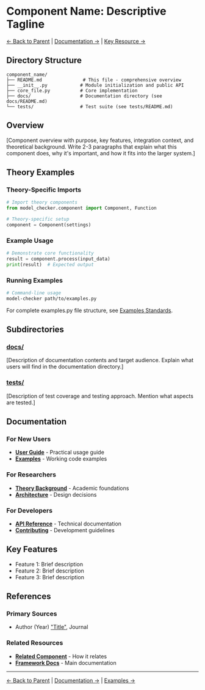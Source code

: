 # Component Name: Descriptive Tagline

[← Back to Parent](../README.md) | [Documentation →](docs/README.md) | [Key Resource →](link)

## Directory Structure

```
component_name/
├── README.md               # This file - comprehensive overview
├── __init__.py            # Module initialization and public API
├── core_file.py           # Core implementation
├── docs/                  # Documentation directory (see docs/README.md)
└── tests/                 # Test suite (see tests/README.md)
```

## Overview

[Component overview with purpose, key features, integration context, and theoretical background. Write 2-3 paragraphs that explain what this component does, why it's important, and how it fits into the larger system.]

## Theory Examples

### Theory-Specific Imports

```python
# Import theory components
from model_checker.component import Component, Function

# Theory-specific setup
component = Component(settings)
```

### Example Usage

```python
# Demonstrate core functionality
result = component.process(input_data)
print(result)  # Expected output
```

### Running Examples

```bash
# Command-line usage
model-checker path/to/examples.py
```

For complete examples.py file structure, see [Examples Standards](../EXAMPLES_STRUCTURE.md).

## Subdirectories

### [docs/](docs/)
[Description of documentation contents and target audience. Explain what users will find in the documentation directory.]

### [tests/](tests/)
[Description of test coverage and testing approach. Mention what aspects are tested.]

## Documentation

### For New Users
- **[User Guide](docs/USER_GUIDE.md)** - Practical usage guide
- **[Examples](examples.py)** - Working code examples

### For Researchers
- **[Theory Background](#references)** - Academic foundations
- **[Architecture](docs/ARCHITECTURE.md)** - Design decisions

### For Developers  
- **[API Reference](docs/API_REFERENCE.md)** - Technical documentation
- **[Contributing](../CONTRIBUTING.md)** - Development guidelines

## Key Features

- Feature 1: Brief description
- Feature 2: Brief description
- Feature 3: Brief description

## References

### Primary Sources
- Author (Year) ["Title"](link), Journal

### Related Resources
- **[Related Component](../related/)** - How it relates
- **[Framework Docs](../../README.md)** - Main documentation

---

[← Back to Parent](../README.md) | [Documentation →](docs/README.md) | [Examples →](examples.py)